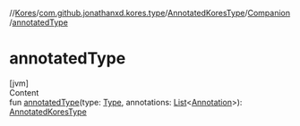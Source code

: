 //[Kores](../../../index.md)/[com.github.jonathanxd.kores.type](../../index.md)/[AnnotatedKoresType](../index.md)/[Companion](index.md)/[annotatedType](annotated-type.md)



# annotatedType  
[jvm]  
Content  
fun [annotatedType](annotated-type.md)(type: [Type](https://docs.oracle.com/javase/8/docs/api/java/lang/reflect/Type.html), annotations: [List](https://kotlinlang.org/api/latest/jvm/stdlib/kotlin.collections/-list/index.html)<[Annotation](../../../com.github.jonathanxd.kores.base/-annotation/index.md)>): [AnnotatedKoresType](../index.md)  



